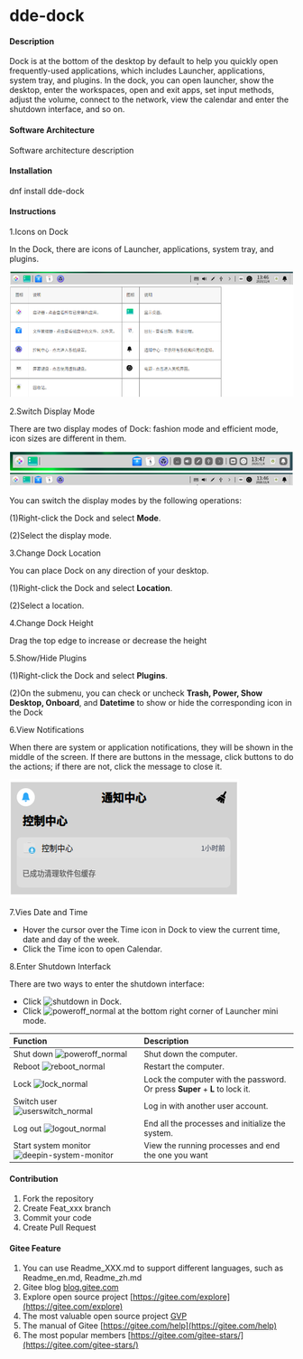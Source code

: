 # dde-dock

#### Description
Dock is at the bottom of the desktop by default to help you quickly open frequently-used applications, which includes Launcher, applications, system tray, and plugins. In the dock, you can open launcher, show the desktop, enter the workspaces, open and exit apps, set input methods, adjust the volume, connect to the network, view the calendar and enter the shutdown interface, and so on.

#### Software Architecture
Software architecture description

#### Installation

dnf install dde-dock

#### Instructions

1.Icons on Dock

In the Dock, there are icons of Launcher, applications, system tray, and plugins.

![20210817112439](./images/20210817112439.png)

2.Switch Display Mode

There are two display modes of Dock: fashion mode and efficient mode, icon sizes are different in them.

![20210817113315](./images/20210817113315.png)

You can switch the display modes by the following operations:

(1)Right-click the Dock and select **Mode**.

(2)Select the display mode.

3.Change Dock Location

You can place Dock on any direction of your desktop.

(1)Right-click the Dock and select **Location**.

(2)Select a location.

4.Change Dock Height

Drag the top edge to increase or decrease the height

5.Show/Hide Plugins

(1)Right-click the Dock and select **Plugins**.

(2)On the submenu, you can check or uncheck **Trash, Power, Show Desktop, Onboard**, and **Datetime** 	to show or hide the corresponding icon in the Dock

6.View Notifications

When there are system or application notifications, they will be shown in the middle of the screen. If 		there are buttons in the message, click buttons to do the actions; if there are not, click the message to 		close it.

![20210817114321](./images/20210817114321.png)

7.Vies Date and Time

- Hover the cursor over the Time icon in Dock to view the current time, date and day of the week.
- Click the Time icon to open Calendar.

8.Enter Shutdown Interfack

There are two ways to enter the shutdown interface:

- Click ![shutdown](https://docs.openeuler.org/en/docs/20.03_LTS_SP2/docs/desktop/figures/icon122-o.svg) in Dock.
- Click ![poweroff_normal](https://docs.openeuler.org/en/docs/20.03_LTS_SP2/docs/desktop/figures/icon136-o.svg) at the bottom right corner of Launcher mini mode.

| Function                                                     | Description                                                  |
| :----------------------------------------------------------- | :----------------------------------------------------------- |
| Shut down ![poweroff_normal](https://docs.openeuler.org/en/docs/20.03_LTS_SP2/docs/desktop/figures/icon136-o.svg) | Shut down the computer.                                      |
| Reboot ![reboot_normal](https://docs.openeuler.org/en/docs/20.03_LTS_SP2/docs/desktop/figures/icon110-o.svg) | Restart the computer.                                        |
| Lock ![lock_normal](https://docs.openeuler.org/en/docs/20.03_LTS_SP2/docs/desktop/figures/icon90-o.svg) | Lock the computer with the password. Or press **Super** + **L** to lock it. |
| Switch user ![userswitch_normal](https://docs.openeuler.org/en/docs/20.03_LTS_SP2/docs/desktop/figures/icon128-o.svg) | Log in with another user account.                            |
| Log out ![logout_normal](https://docs.openeuler.org/en/docs/20.03_LTS_SP2/docs/desktop/figures/icon92-o.svg) | End all the processes and initialize the system.             |
| Start system monitor![deepin-system-monitor](https://docs.openeuler.org/en/docs/20.03_LTS_SP2/docs/desktop/figures/icon68-o.svg) | View the running processes and end the one you want          |

#### Contribution

1.  Fork the repository
2.  Create Feat_xxx branch
3.  Commit your code
4.  Create Pull Request


#### Gitee Feature

1.  You can use Readme\_XXX.md to support different languages, such as Readme\_en.md, Readme\_zh.md
2.  Gitee blog [blog.gitee.com](https://blog.gitee.com)
3.  Explore open source project [https://gitee.com/explore](https://gitee.com/explore)
4.  The most valuable open source project [GVP](https://gitee.com/gvp)
5.  The manual of Gitee [https://gitee.com/help](https://gitee.com/help)
6.  The most popular members  [https://gitee.com/gitee-stars/](https://gitee.com/gitee-stars/)
